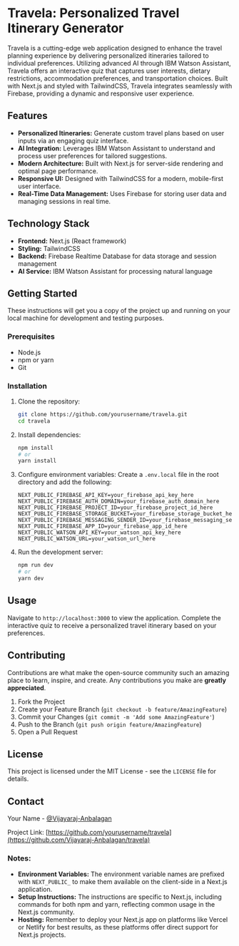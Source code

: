 # Travela: Personalized Travel Itinerary Generator

Travela is a cutting-edge web application designed to enhance the travel planning experience by delivering personalized itineraries tailored to individual preferences. Utilizing advanced AI through IBM Watson Assistant, Travela offers an interactive quiz that captures user interests, dietary restrictions, accommodation preferences, and transportation choices. Built with Next.js and styled with TailwindCSS, Travela integrates seamlessly with Firebase, providing a dynamic and responsive user experience.

## Features

- **Personalized Itineraries:** Generate custom travel plans based on user inputs via an engaging quiz interface.
- **AI Integration:** Leverages IBM Watson Assistant to understand and process user preferences for tailored suggestions.
- **Modern Architecture:** Built with Next.js for server-side rendering and optimal page performance.
- **Responsive UI:** Designed with TailwindCSS for a modern, mobile-first user interface.
- **Real-Time Data Management:** Uses Firebase for storing user data and managing sessions in real time.

## Technology Stack

- **Frontend:** Next.js (React framework)
- **Styling:** TailwindCSS
- **Backend:** Firebase Realtime Database for data storage and session management
- **AI Service:** IBM Watson Assistant for processing natural language

## Getting Started

These instructions will get you a copy of the project up and running on your local machine for development and testing purposes.

### Prerequisites

- Node.js
- npm or yarn
- Git

### Installation

1. Clone the repository:
   ```bash
   git clone https://github.com/yourusername/travela.git
   cd travela
   ```

2. Install dependencies:
   ```bash
   npm install
   # or
   yarn install
   ```

3. Configure environment variables:
   Create a `.env.local` file in the root directory and add the following:
   ```plaintext
   NEXT_PUBLIC_FIREBASE_API_KEY=your_firebase_api_key_here
   NEXT_PUBLIC_FIREBASE_AUTH_DOMAIN=your_firebase_auth_domain_here
   NEXT_PUBLIC_FIREBASE_PROJECT_ID=your_firebase_project_id_here
   NEXT_PUBLIC_FIREBASE_STORAGE_BUCKET=your_firebase_storage_bucket_here
   NEXT_PUBLIC_FIREBASE_MESSAGING_SENDER_ID=your_firebase_messaging_sender_id_here
   NEXT_PUBLIC_FIREBASE_APP_ID=your_firebase_app_id_here
   NEXT_PUBLIC_WATSON_API_KEY=your_watson_api_key_here
   NEXT_PUBLIC_WATSON_URL=your_watson_url_here
   ```

4. Run the development server:
   ```bash
   npm run dev
   # or
   yarn dev
   ```

## Usage

Navigate to `http://localhost:3000` to view the application. Complete the interactive quiz to receive a personalized travel itinerary based on your preferences.

## Contributing

Contributions are what make the open-source community such an amazing place to learn, inspire, and create. Any contributions you make are **greatly appreciated**.

1. Fork the Project
2. Create your Feature Branch (`git checkout -b feature/AmazingFeature`)
3. Commit your Changes (`git commit -m 'Add some AmazingFeature'`)
4. Push to the Branch (`git push origin feature/AmazingFeature`)
5. Open a Pull Request

## License

This project is licensed under the MIT License - see the `LICENSE` file for details.

## Contact

Your Name - [@Vijayaraj-Anbalagan](https://www.linkedin.com/in/vijayaraj-anbalagan-6595a3243/)

Project Link: [https://github.com/yourusername/travela](https://github.com/Vijayaraj-Anbalagan/travela)

### Notes:
- **Environment Variables:** The environment variable names are prefixed with `NEXT_PUBLIC_` to make them available on the client-side in a Next.js application.
- **Setup Instructions:** The instructions are specific to Next.js, including commands for both npm and yarn, reflecting common usage in the Next.js community.
- **Hosting:** Remember to deploy your Next.js app on platforms like Vercel or Netlify for best results, as these platforms offer direct support for Next.js projects.

